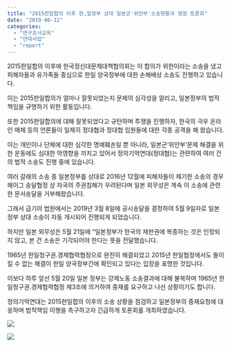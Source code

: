 ```yaml
---
title: "2015한일합의 이후 한,일정부 상대 일본군'위안부'소송현황과 쟁점 토론회"
date: "2019-06-12"
categories: 
  - "연구조사교육"
  - "연대사업"
  - "report"
---
```


2015한일합의 이후에 한국정신대문제대책협의회는 이 합의가 위헌이라는 소송을 냈고 피해자들과 유가족들 중심으로 한일 양국정부에 대한 손해배상 소송도 진행하고 있습니다.

이는 2015한일합의가 얼마나 잘못되었는지 문제의 심각성을 알리고, 일본정부의 법적책임을 규명하기 위한 활동입니다.

또한 2015한일합의에 대해 잘못되었다고 규탄하며 투쟁을 진행하자, 한국의 극우 온라인 매체 등의 언론들이 일제히 정대협과 정대협 임원들에 대한 각종 공격을 해 왔습니다.

이는 개인이나 단체에 대한 심각한 명예훼손일 뿐 아니라, 일본군‘위안부’문제 해결을 위한 운동에도 심대한 악영향을 끼치고 있어서 정의기억연대(정대협)는 관련하여 여러 건의 법적 소송도 진행 중에 있습니다.

여러 갈래의 소송 중 일본정부를 상대로 2016년 12월에 피해자들이 제기한 소송의 경우 헤이그 송달협정 상 자국의 주권침해가 우려된다며 일본 외무성은 계속 이 소송에 관련한 문서송달을 거부해왔습니다.

그래서 급기야 법원에서는 2019년 3월 8일에 공시송달을 결정하여 5월 9일자로 일본정부 상대 소송이 자동 개시되어 진행되게 되었습니다.

하지만 일본 외무성은 5월 21일에 “일본정부가 한국의 재판권에 복종하는 것은 인정되지 않고, 본 건 소송은 기각되어야 한다는 뜻을 전달했습니다.

1965년 한일청구권.경제협력협정으로 완전히 해결되었고 2015년 한일협정에서도 돌이킬 수 없는 해결이 한일 양국정부간에 확인되고 있다는 입장을 표명한 것입니다.

이보다 하루 앞선 5월 20일 일본 정부는 강제노동 소송결과에 대해 불복하며 1965년 한일청구권.경제협력협정 제3조에 의거하여 중재를 요구하고 나선 상황이기도 합니다.

정의기억연대는 2015한일합의 이후의 소송 상황을 점검하고 일본정부의 중재요청에 대응하며 법적책임 이행을 촉구하고자 긴급하게 토론회를 개최하였습니다.

![](http://womenandwar.net/kr/wp-content/uploads/2019/07/6월-12일-토론회-1024x767.jpg)

![](http://womenandwar.net/kr/wp-content/uploads/2019/07/5cf79818518b61814774-682x1024.jpg)
